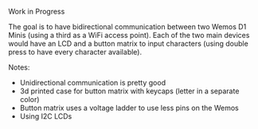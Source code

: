Work in Progress

The goal is to have bidirectional communication between two Wemos D1 Minis (using a third as a WiFi access point). Each of the two main devices would have an LCD and a button matrix to input characters (using double press to have every character available).

Notes:
- Unidirectional communication is pretty good
- 3d printed case for button matrix with keycaps (letter in a separate color)
- Button matrix uses a voltage ladder to use less pins on the Wemos
- Using I2C LCDs
